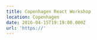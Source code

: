```yaml
---
title: Copenhagen React Workshop
location: Copenhagen
date: 2016-04-15T19:19:00.000Z
url: 'https://'
---
```


